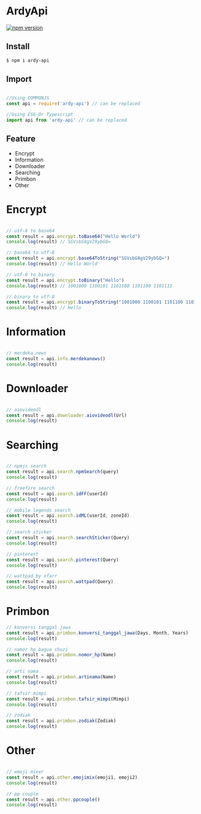 # ArdyApi
[![npm version](https://img.shields.io/npm/v/ardy-api)](https://npmjs.com/package/ardy-api)

## Install
```bash
$ npm i ardy-api
```

## Import
```js

//Using COMMONJS
const api = require('ardy-api') // can be replaced

//Using ES6 Or Typescript
import api from 'ardy-api' // can be replaced

```

## Feature
* Encrypt
* Information
* Downloader
* Searching
* Primbon
* Other

# Encrypt
```js

// utf-8 to base64
const result = api.encrypt.toBase64("Hello World") 
console.log(result) // SGVsbG8gV29ybGQ=

// base64 to utf-8
const result = api.encrypt.base64ToString("SGVsbG8gV29ybGQ=")
console.log(result) // Hello World

// utf-8 to binary
const result = api.encrypt.toBinary("Hello")
console.log(result) // 1001000 1100101 1101100 1101100 1101111

// binary to utf-8
const result = api.encrypt.binaryToString("1001000 1100101 1101100 1101100 1101111")
console.log(result) // Hello

```
# Information 
```js

// merdeka news
const result = api.info.merdekanews()
console.log(result)
```
# Downloader
```js

// aiovideodl
const result = api.downloader.aiovideodl(Url)
console.log(result)
```
# Searching
```js

// npmjs search
const result = api.search.npmSearch(query)
console.log(result)

// freefire search
const result = api.search.idFF(userId)
console.log(result)

// mobile legends search
const result = api.search.idML(userId, zoneId)
console.log(result)

// search sticker
const result = api.search.searchSticker(Query)
console.log(result)

// pinterest
const result = api.search.pinterest(Query)
console.log(result)

// wattpad by xfarr
const result = api.search.wattpad(Query)
console.log(result)
```
# Primbon
```js
// konversi tanggal jawa
const result = api.primbon.konversi_tanggal_jawa(Days, Month, Years)
console.log(result)

// nomor hp bagua shuzi
const result = api.primbon.nomor_hp(Name)
console.log(result)

// arti nama
const result = api.primbon.artinama(Name)
console.log(result)

// tafsir mimpi
const result = api.primbon.tafsir_mimpi(Mimpi)
console.log(result)

// zodiak
const result = api.primbon.zodiak(Zodiak)
console.log(result)
```
# Other
```js

// emoji mixer
const result = api.other.emojimix(emoji1, emoji2)
console.log(result)

// pp couple
const result = api.other.ppcouple()
console.log(result)
```